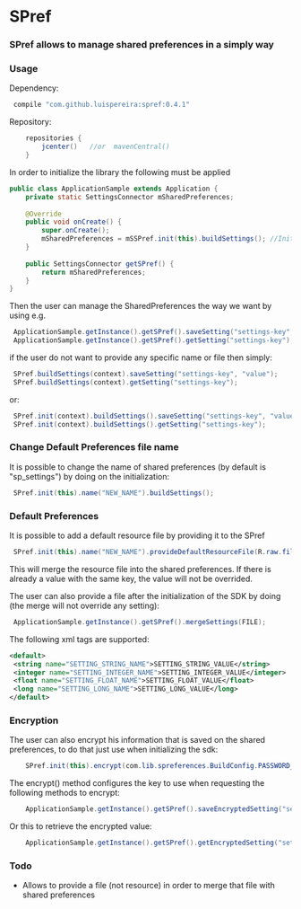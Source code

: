# SPref

### SPref allows to manage shared preferences in a simply way ###

### Usage ###

Dependency:
```groovy
 compile "com.github.luispereira:spref:0.4.1"
```

Repository:
```groovy
    repositories {
        jcenter()   //or  mavenCentral()
    }
```

In order to initialize the library the following must be applied

```java
public class ApplicationSample extends Application {
    private static SettingsConnector mSharedPreferences;
    
    @Override
    public void onCreate() {
        super.onCreate();
        mSharedPreferences = mSSPref.init(this).buildSettings(); //Initialize the SPref
    }
    
    public SettingsConnector getSPref() {
        return mSharedPreferences;
    }
}
```

Then the user can manage the SharedPreferences the way we want by using e.g.
```java
 ApplicationSample.getInstance().getSPref().saveSetting("settings-key", "value");
 ApplicationSample.getInstance().getSPref().getSetting("settings-key");
```

if the user do not want to provide any specific name or file then simply:

```java
 SPref.buildSettings(context).saveSetting("settings-key", "value");
 SPref.buildSettings(context).getSetting("settings-key");
```
or:

```java
 SPref.init(context).buildSettings().saveSetting("settings-key", "value");
 SPref.init(context).buildSettings().getSetting("settings-key");
```

### Change Default Preferences file name ###
It is possible to change the name of shared preferences (by default is "sp_settings") by doing on the initialization: 
```java
 SPref.init(this).name("NEW_NAME").buildSettings();
```


### Default Preferences ###
It is possible to add a default resource file by providing it to the SPref 
```java
 SPref.init(this).name("NEW_NAME").provideDefaultResourceFile(R.raw.file).buildSettings();
```
This will merge the resource file into the shared preferences. If there is already a value with the same key, the value will not be overrided.

The user can also provide a file after the initialization of the SDK by doing (the merge will not override any setting):

```java
 ApplicationSample.getInstance().getSPref().mergeSettings(FILE);
```


The following xml tags are supported:

```xml
<default>
 <string name="SETTING_STRING_NAME">SETTING_STRING_VALUE</string>
 <integer name="SETTING_INTEGER_NAME">SETTING_INTEGER_VALUE</integer>
 <float name="SETTING_FLOAT_NAME">SETTING_FLOAT_VALUE</float>
 <long name="SETTING_LONG_NAME">SETTING_LONG_VALUE</long>
</default>
```


### Encryption ###

The user can also encrypt his information that is saved on the shared preferences, to do that just use when initializing the sdk:

```java
    SPref.init(this).encrypt(com.lib.spreferences.BuildConfig.PASSWORD_KEY).buildSettings();
```

The encrypt() method configures the key to use when requesting the following methods to encrypt:

```java
    ApplicationSample.getInstance().getSPref().saveEncryptedSetting("settings-key", "value");
```

Or this to retrieve the encrypted value:

```java
    ApplicationSample.getInstance().getSPref().getEncryptedSetting("settings-key");
```


### Todo ###
- Allows to provide a file (not resource) in order to merge that file with shared preferences
